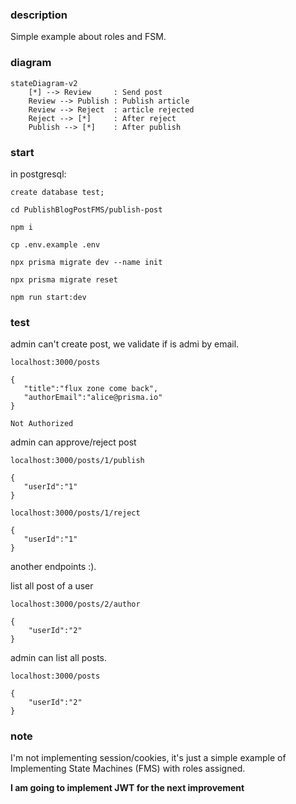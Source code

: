 ### description

Simple example about roles and FSM.

### diagram

```mermaid
stateDiagram-v2
    [*] --> Review     : Send post
    Review --> Publish : Publish article
    Review --> Reject  : article rejected
    Reject --> [*]     : After reject
    Publish --> [*]    : After publish
```
### start 

in postgresql:

`create database test;`

`cd PublishBlogPostFMS/publish-post`

`npm i`

`cp .env.example .env`

`npx prisma migrate dev --name init`

`npx prisma migrate reset`

`npm run start:dev`

### test
admin can't create post, we validate if is admi by email.

`localhost:3000/posts`

```
{
   "title":"flux zone come back",
   "authorEmail":"alice@prisma.io"
}
```
`Not Authorized`

admin can approve/reject post

`localhost:3000/posts/1/publish`

```
{
   "userId":"1"
}
```

`localhost:3000/posts/1/reject`

```
{
   "userId":"1"
}
```
another endpoints :).

list all post of a user

`localhost:3000/posts/2/author`
```
{
    "userId":"2"
}
```
admin can list all posts.

`localhost:3000/posts`
```
{
    "userId":"2"
}
```

### note

I'm not implementing session/cookies, it's just a simple example of Implementing State Machines (FMS) with roles assigned.

**I am going to implement JWT for the next improvement**

